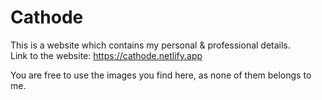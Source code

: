 # Cathode
This is a website which contains my personal &amp; professional details.
<br>
Link to the website: https://cathode.netlify.app

You are free to use the images you find here, as none of them belongs to me.
